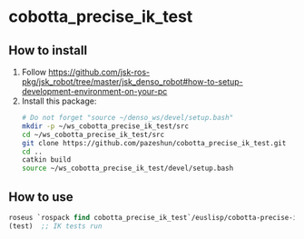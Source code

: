 # cobotta_precise_ik_test

## How to install

1. Follow https://github.com/jsk-ros-pkg/jsk_robot/tree/master/jsk_denso_robot#how-to-setup-development-environment-on-your-pc
2. Install this package:
   ```bash
   # Do not forget "source ~/denso_ws/devel/setup.bash"
   mkdir -p ~/ws_cobotta_precise_ik_test/src
   cd ~/ws_cobotta_precise_ik_test/src
   git clone https://github.com/pazeshun/cobotta_precise_ik_test.git
   cd ..
   catkin build
   source ~/ws_cobotta_precise_ik_test/devel/setup.bash
   ```

## How to use

```lisp
roseus `rospack find cobotta_precise_ik_test`/euslisp/cobotta-precise-ik-test.l
(test)  ;; IK tests run
```
